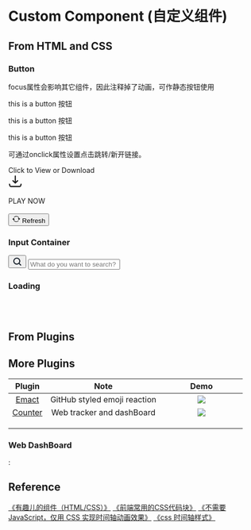 # Custom Component (自定义组件)

## From HTML and CSS

### Button

focus属性会影响其它组件，因此注释掉了动画，可作静态按钮使用

<div class='button_1' onclick="window.open('pdf/GitHub_YiDingg_pdf/Linear Algebra 2 notes.pdf')">this is a button 按钮</div>

<a class='button_1' onclick="window.open('pdf/GitHub_YiDingg_pdf/Linear Algebra 2 notes.pdf')">this is a button 按钮</a>

<p class='button_1' onclick="window.open('pdf/GitHub_YiDingg_pdf/Linear Algebra 2 notes.pdf')">this is a button 按钮</p>

可通过onclick属性设置点击跳转/新开链接。

<div class="button_2" data-tooltip="Size: 20Mb">
<div class="button_2-wrapper">
  <div class="text">Click to View or Download</font></div>
    <span class="icon">
      <svg xmlns="http://www.w3.org/2000/svg" aria-hidden="true" role="img" width="2em" height="2em" preserveAspectRatio="xMidYMid meet" viewBox="0 0 24 24"><path fill="none" stroke="currentColor" stroke-linecap="round" stroke-linejoin="round" stroke-width="2" d="M12 15V3m0 12l-4-4m4 4l4-4M2 17l.621 2.485A2 2 0 0 0 4.561 21h14.878a2 2 0 0 0 1.94-1.515L22 17"></path></svg>
    </span>
  </div>
</div>

<br>
<div class='button_3'>
<span>PLAY NOW</span>
</div>
<br>

<button type="button_4" class="button_4" >
  <svg
    xmlns="http://www.w3.org/2000/svg"
    width="16"
    height="16"
    fill="currentColor"
    class="bi bi-arrow-repeat"
    viewBox="0 0 16 16"
  >
    <path
      d="M11.534 7h3.932a.25.25 0 0 1 .192.41l-1.966 2.36a.25.25 0 0 1-.384 0l-1.966-2.36a.25.25 0 0 1 .192-.41zm-11 2h3.932a.25.25 0 0 0 .192-.41L2.692 6.23a.25.25 0 0 0-.384 0L.342 8.59A.25.25 0 0 0 .534 9z"
    ></path>
    <path
      fill-rule="evenodd"
      d="M8 3c-1.552 0-2.94.707-3.857 1.818a.5.5 0 1 1-.771-.636A6.002 6.002 0 0 1 13.917 7H12.9A5.002 5.002 0 0 0 8 3zM3.1 9a5.002 5.002 0 0 0 8.757 2.182.5.5 0 1 1 .771.636A6.002 6.002 0 0 1 2.083 9H3.1z"
    ></path>
  </svg>
  Refresh
</button>

### Input Container 

<div class="input__container">
  <div class="shadow__input"></div>
  <button class="input__button__shadow">
    <svg fill="none" xmlns="http://www.w3.org/2000/svg" viewBox="0 0 20 20" height="20px" width="20px">
      <path d="M4 9a5 5 0 1110 0A5 5 0 014 9zm5-7a7 7 0 104.2 12.6.999.999 0 00.093.107l3 3a1 1 0 001.414-1.414l-3-3a.999.999 0 00-.107-.093A7 7 0 009 2z" fill-rule="evenodd" fill="#17202A"></path>
    </svg>
  </button>
  <input type="text" name="text" class="input__search" placeholder="What do you want to search?">
</div>

### Loading

<div class="wrapper">
    <div class="circle-load"></div>
    <div class="circle-load"></div>
    <div class="circle-load"></div>
    <div class="shadow"></div>
    <div class="shadow"></div>
    <div class="shadow"></div>
</div>
<br><br>
<div class="spinner"></div>

## From Plugins

## More Plugins


<div class='center'> 

| Plugin | Note | <div style='width:150px'>Demo</div> |
| :-----: | :---------: | :---------: |
|[Emact](https://emaction.cool/) | GitHub styled emoji reaction |<img src="https://imagebank-0.oss-cn-beijing.aliyuncs.com/VS-PicGo/CustomComponent-2024-06-21-12-53-54.png"/>|
| [Counter](https://counterscale.dev/) | Web tracker and dashBoard |  <img src="https://imagebank-0.oss-cn-beijing.aliyuncs.com/VS-PicGo/CustomComponent-2024-06-21-12-52-52.png"/>  |
|  |  |  |
|  |  |  |
|  |  |  |
</div>




### Web DashBoard
: 


## Reference

[《有趣儿的组件（HTML/CSS）》](https://blog.csdn.net/qq_47945825/article/details/136108998)
[《前端常用的CSS代码块》](https://blog.csdn.net/weixin_46102749/article/details/106947535)
[《不需要 JavaScript，仅用 CSS 实现时间轴动画效果》](https://blog.csdn.net/Shids_/article/details/123792840)
[《css 时间轴样式》](https://blog.csdn.net/q1ngqingsky/article/details/125526154)
